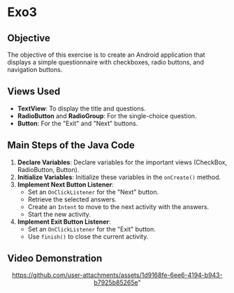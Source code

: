 # Exo3
## Objective
The objective of this exercise is to create an Android application that displays a simple questionnaire with checkboxes, radio buttons, and navigation buttons.

## Views Used
- **TextView**: To display the title and questions.
- **RadioButton** and **RadioGroup**: For the single-choice question.
- **Button**: For the "Exit" and "Next" buttons.

## Main Steps of the Java Code
1. **Declare Variables**: Declare variables for the important views (CheckBox, RadioButton, Button).
2. **Initialize Variables**: Initialize these variables in the `onCreate()` method.
3. **Implement Next Button Listener**:
   - Set an `OnClickListener` for the "Next" button.
   - Retrieve the selected answers.
   - Create an `Intent` to move to the next activity with the answers.
   - Start the new activity.
4. **Implement Exit Button Listener**:
   - Set an `OnClickListener` for the "Exit" button.
   - Use `finish()` to close the current activity.

## Video Demonstration
<div align="center">

   
https://github.com/user-attachments/assets/1d9168fe-6ee6-4194-b943-b7925b85265e"
</div>
